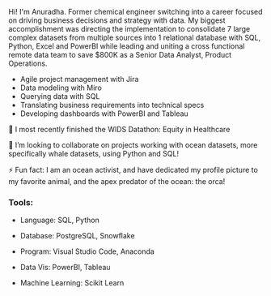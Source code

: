 Hi! I'm Anuradha. Former chemical engineer switching into a career focused on driving business decisions and strategy with data. My biggest accomplishment was directing the implementation to consolidate 7 large complex datasets from multiple sources into 1 relational database with SQL, Python, Excel and PowerBI while leading and uniting a cross functional remote data team to save $800K as a Senior Data Analyst, Product Operations.
* Agile project management with Jira
* Data modeling with Miro
* Querying data with SQL
* Translating business requirements into technical specs
* Developing dashboards with PowerBI and Tableau

🌱 I most recently finished the WIDS Datathon: Equity in Healthcare

👯 I’m looking to collaborate on projects working with ocean datasets, more specifically whale datasets, using Python and SQL!

⚡ Fun fact: I am an ocean activist, and have dedicated my profile picture to my favorite animal, and the apex predator of the ocean: the orca! 

### Tools:
* Language: SQL, Python

* Database: PostgreSQL, Snowflake

* Program: Visual Studio Code, Anaconda

* Data Vis: PowerBI, Tableau

* Machine Learning: Scikit Learn
